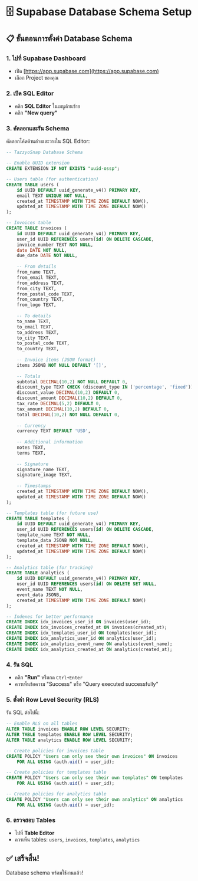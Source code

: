# 🗄️ Supabase Database Schema Setup

## 📋 ขั้นตอนการตั้งค่า Database Schema

### 1. ไปที่ Supabase Dashboard
- เปิด [https://app.supabase.com](https://app.supabase.com)
- เลือก Project ของคุณ

### 2. เปิด SQL Editor
- คลิก **SQL Editor** ในเมนูด้านซ้าย
- คลิก **"New query"**

### 3. คัดลอกและรัน Schema
คัดลอกโค้ดด้านล่างและวางใน SQL Editor:

```sql
-- TazzyoSnap Database Schema

-- Enable UUID extension
CREATE EXTENSION IF NOT EXISTS "uuid-ossp";

-- Users table (for authentication)
CREATE TABLE users (
    id UUID DEFAULT uuid_generate_v4() PRIMARY KEY,
    email TEXT UNIQUE NOT NULL,
    created_at TIMESTAMP WITH TIME ZONE DEFAULT NOW(),
    updated_at TIMESTAMP WITH TIME ZONE DEFAULT NOW()
);

-- Invoices table
CREATE TABLE invoices (
    id UUID DEFAULT uuid_generate_v4() PRIMARY KEY,
    user_id UUID REFERENCES users(id) ON DELETE CASCADE,
    invoice_number TEXT NOT NULL,
    date DATE NOT NULL,
    due_date DATE NOT NULL,
    
    -- From details
    from_name TEXT,
    from_email TEXT,
    from_address TEXT,
    from_city TEXT,
    from_postal_code TEXT,
    from_country TEXT,
    from_logo TEXT,
    
    -- To details
    to_name TEXT,
    to_email TEXT,
    to_address TEXT,
    to_city TEXT,
    to_postal_code TEXT,
    to_country TEXT,
    
    -- Invoice items (JSON format)
    items JSONB NOT NULL DEFAULT '[]',
    
    -- Totals
    subtotal DECIMAL(10,2) NOT NULL DEFAULT 0,
    discount_type TEXT CHECK (discount_type IN ('percentage', 'fixed')),
    discount_value DECIMAL(10,2) DEFAULT 0,
    discount_amount DECIMAL(10,2) DEFAULT 0,
    tax_rate DECIMAL(5,2) DEFAULT 0,
    tax_amount DECIMAL(10,2) DEFAULT 0,
    total DECIMAL(10,2) NOT NULL DEFAULT 0,
    
    -- Currency
    currency TEXT DEFAULT 'USD',
    
    -- Additional information
    notes TEXT,
    terms TEXT,
    
    -- Signature
    signature_name TEXT,
    signature_image TEXT,
    
    -- Timestamps
    created_at TIMESTAMP WITH TIME ZONE DEFAULT NOW(),
    updated_at TIMESTAMP WITH TIME ZONE DEFAULT NOW()
);

-- Templates table (for future use)
CREATE TABLE templates (
    id UUID DEFAULT uuid_generate_v4() PRIMARY KEY,
    user_id UUID REFERENCES users(id) ON DELETE CASCADE,
    template_name TEXT NOT NULL,
    template_data JSONB NOT NULL,
    created_at TIMESTAMP WITH TIME ZONE DEFAULT NOW(),
    updated_at TIMESTAMP WITH TIME ZONE DEFAULT NOW()
);

-- Analytics table (for tracking)
CREATE TABLE analytics (
    id UUID DEFAULT uuid_generate_v4() PRIMARY KEY,
    user_id UUID REFERENCES users(id) ON DELETE SET NULL,
    event_name TEXT NOT NULL,
    event_data JSONB,
    created_at TIMESTAMP WITH TIME ZONE DEFAULT NOW()
);

-- Indexes for better performance
CREATE INDEX idx_invoices_user_id ON invoices(user_id);
CREATE INDEX idx_invoices_created_at ON invoices(created_at);
CREATE INDEX idx_templates_user_id ON templates(user_id);
CREATE INDEX idx_analytics_user_id ON analytics(user_id);
CREATE INDEX idx_analytics_event_name ON analytics(event_name);
CREATE INDEX idx_analytics_created_at ON analytics(created_at);
```

### 4. รัน SQL
- คลิก **"Run"** หรือกด `Ctrl+Enter`
- ควรเห็นข้อความ "Success" หรือ "Query executed successfully"

### 5. ตั้งค่า Row Level Security (RLS)
รัน SQL ต่อไปนี้:

```sql
-- Enable RLS on all tables
ALTER TABLE invoices ENABLE ROW LEVEL SECURITY;
ALTER TABLE templates ENABLE ROW LEVEL SECURITY;
ALTER TABLE analytics ENABLE ROW LEVEL SECURITY;

-- Create policies for invoices table
CREATE POLICY "Users can only see their own invoices" ON invoices
    FOR ALL USING (auth.uid() = user_id);

-- Create policies for templates table
CREATE POLICY "Users can only see their own templates" ON templates
    FOR ALL USING (auth.uid() = user_id);

-- Create policies for analytics table
CREATE POLICY "Users can only see their own analytics" ON analytics
    FOR ALL USING (auth.uid() = user_id);
```

### 6. ตรวจสอบ Tables
- ไปที่ **Table Editor**
- ควรเห็น tables: `users`, `invoices`, `templates`, `analytics`

## ✅ เสร็จสิ้น!
Database schema พร้อมใช้งานแล้ว!
